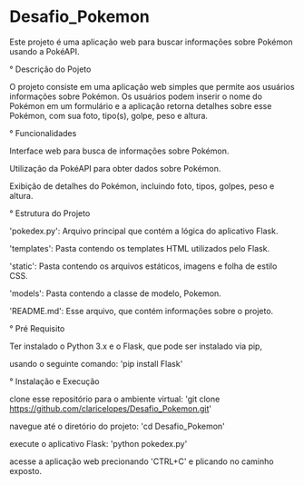 # Desafio_Pokemon
Este projeto é uma aplicação web para buscar informações sobre Pokémon usando a PokéAPI.

° Descrição do Pojeto

O projeto consiste em uma aplicação web simples que permite aos usuários informações sobre Pokémon. Os usuários podem inserir o nome do Pokémon em um formulário e a aplicação retorna detalhes sobre esse Pokémon, com sua foto, tipo(s), golpe, peso e altura. 


° Funcionalidades 

Interface web para busca de informações sobre Pokémon.

Utilização da PokéAPI para obter dados sobre Pokémon.

Exibição de detalhes do Pokémon, incluindo foto, tipos, golpes, peso e altura.


° Estrutura do Projeto 

'pokedex.py': Arquivo principal que contém a lógica do aplicativo Flask.

'templates': Pasta contendo os templates HTML utilizados pelo Flask.

'static': Pasta contendo os arquivos estáticos, imagens e folha de estilo CSS.

'models': Pasta contendo a classe de modelo, Pokemon.

'README.md': Esse arquivo, que contém informações sobre o projeto.


° Pré Requisito

Ter instalado o Python 3.x e o Flask, que pode ser instalado via pip, 

usando o seguinte comando: 'pip install Flask' 


° Instalação e Execução

clone esse repositório para o ambiente virtual: 'git clone https://github.com/claricelopes/Desafio_Pokemon.git' 

navegue até o diretório do projeto: 'cd Desafio_Pokemon'  

execute o aplicativo Flask: 'python pokedex.py' 

acesse a aplicação web precionando 'CTRL+C' e plicando no caminho exposto. 
